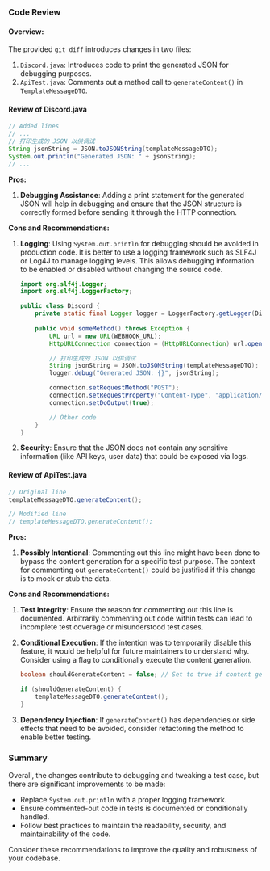 ### Code Review

#### Overview:

The provided `git diff` introduces changes in two files:
1. `Discord.java`: Introduces code to print the generated JSON for debugging purposes.
2. `ApiTest.java`: Comments out a method call to `generateContent()` in `TemplateMessageDTO`.

#### Review of Discord.java

```java
// Added lines
// ...
// 打印生成的 JSON 以供调试
String jsonString = JSON.toJSONString(templateMessageDTO);
System.out.println("Generated JSON: " + jsonString);
// ...
```

**Pros:**

1. **Debugging Assistance**: Adding a print statement for the generated JSON will help in debugging and ensure that the JSON structure is correctly formed before sending it through the HTTP connection.

**Cons and Recommendations:**

1. **Logging**: Using `System.out.println` for debugging should be avoided in production code. It is better to use a logging framework such as SLF4J or Log4J to manage logging levels. This allows debugging information to be enabled or disabled without changing the source code.

   ```java
   import org.slf4j.Logger;
   import org.slf4j.LoggerFactory;

   public class Discord {
       private static final Logger logger = LoggerFactory.getLogger(Discord.class);
       
       public void someMethod() throws Exception {
           URL url = new URL(WEBHOOK_URL);
           HttpURLConnection connection = (HttpURLConnection) url.openConnection();

           // 打印生成的 JSON 以供调试
           String jsonString = JSON.toJSONString(templateMessageDTO);
           logger.debug("Generated JSON: {}", jsonString);

           connection.setRequestMethod("POST");
           connection.setRequestProperty("Content-Type", "application/json");
           connection.setDoOutput(true);

           // Other code
       }
   }
   ```

2. **Security**: Ensure that the JSON does not contain any sensitive information (like API keys, user data) that could be exposed via logs.

#### Review of ApiTest.java

```java
// Original line
templateMessageDTO.generateContent();

// Modified line
// templateMessageDTO.generateContent();
```

**Pros:**

1. **Possibly Intentional**: Commenting out this line might have been done to bypass the content generation for a specific test purpose. The context for commenting out `generateContent()` could be justified if this change is to mock or stub the data.

**Cons and Recommendations:**

1. **Test Integrity**: Ensure the reason for commenting out this line is documented. Arbitrarily commenting out code within tests can lead to incomplete test coverage or misunderstood test cases.

2. **Conditional Execution**: If the intention was to temporarily disable this feature, it would be helpful for future maintainers to understand why. Consider using a flag to conditionally execute the content generation.

   ```java
   boolean shouldGenerateContent = false; // Set to true if content generation is needed

   if (shouldGenerateContent) {
       templateMessageDTO.generateContent();
   }
   ```

3. **Dependency Injection**: If `generateContent()` has dependencies or side effects that need to be avoided, consider refactoring the method to enable better testing.

### Summary

Overall, the changes contribute to debugging and tweaking a test case, but there are significant improvements to be made:

- Replace `System.out.println` with a proper logging framework.
- Ensure commented-out code in tests is documented or conditionally handled.
- Follow best practices to maintain the readability, security, and maintainability of the code.

Consider these recommendations to improve the quality and robustness of your codebase.